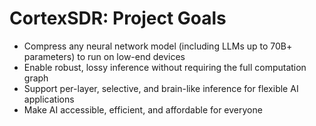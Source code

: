 # CortexSDR: Project Goals
 
- Compress any neural network model (including LLMs up to 70B+ parameters) to run on low-end devices
- Enable robust, lossy inference without requiring the full computation graph
- Support per-layer, selective, and brain-like inference for flexible AI applications
- Make AI accessible, efficient, and affordable for everyone 